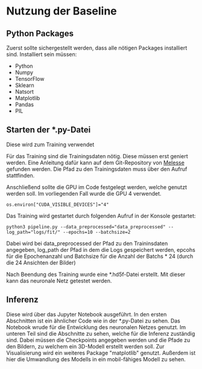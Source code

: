# Nutzung der Baseline

## Python Packages
Zuerst sollte sichergestellt werden, dass alle nötigen Packages installiert sind.
Installiert sein müssen: 
* Python
* Numpy
* TensorFlow
* Sklearn
* Natsort
* Matplotlib
* Pandas 
* PIL

## Starten der *.py-Datei
Diese wird zum Training verwendet

Für das Training sind die Trainingsdaten nötig. Diese müssen erst geniert werden. Eine Anleitung dafür kann auf dem Git-Repository von [Melesse](https://github.com/micmelesse/3D-reconstruction-with-Neural-Networks) gefunden werden.
Die Pfad zu den Trainingsdaten muss über den Aufruf stattfinden.


Anschließend sollte die GPU im Code festgelegt werden, welche genutzt werden soll. Im vorliegenden Fall wurde die GPU 4 verwendet.

```
os.environ["CUDA_VISIBLE_DEVICES"]="4"
```

Das Training wird gestartet durch folgenden Aufruf in der Konsole gestartet:
```
python3 pipeline.py --data_preprocessed="data_preprocessed" --log_path="logs/fit/" --epochs=10 --batchsize=2
```

Dabei wird bei data_preprocessed der Pfad zu den Traininsdaten angegeben, log_path der Pfad in dem die Logs gespeichert werden, epcohs für die Epochenanzahl und Batchsize für die Anzahl der Batchs * 24 (durch die 24 Ansichten der Bilder)


Nach Beendung des Training wurde eine *.hd5f-Datei erstellt. Mit dieser kann das neuronale Netz getestet werden.

## Inferenz 
Diese wird über das Jupyter Notebook ausgeführt.
In den ersten Abschnitten ist ein ähnlicher Code wie in der *.py-Datei zu sehen. Das Notebook wrude für die Entwicklung des neuronalen Netzes genutzt. Im unteren Teil sind die Abschnitte zu sehen, welche für die Inferenz zuständig sind. Dabei müssen die Checkpoints angegeben werden und die Pfade zu den Bildern, zu welchem ein 3D-Modell erstellt werden soll. Zur Visualisierung wird ein weiteres Package "matplotlib" genutzt.
Außerdem ist hier die Umwandlung des Modells in ein mobil-fähiges Modell zu sehen.

